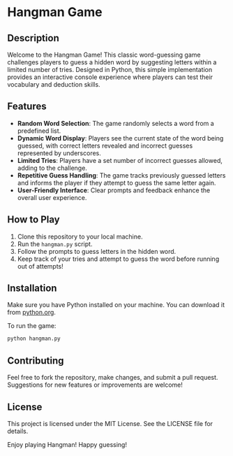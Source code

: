 # Hangman Game

## Description

Welcome to the Hangman Game! This classic word-guessing game challenges players to guess a hidden word by suggesting letters within a limited number of tries. Designed in Python, this simple implementation provides an interactive console experience where players can test their vocabulary and deduction skills.

## Features

- **Random Word Selection**: The game randomly selects a word from a predefined list.
- **Dynamic Word Display**: Players see the current state of the word being guessed, with correct letters revealed and incorrect guesses represented by underscores.
- **Limited Tries**: Players have a set number of incorrect guesses allowed, adding to the challenge.
- **Repetitive Guess Handling**: The game tracks previously guessed letters and informs the player if they attempt to guess the same letter again.
- **User-Friendly Interface**: Clear prompts and feedback enhance the overall user experience.

## How to Play

1. Clone this repository to your local machine.
2. Run the `hangman.py` script.
3. Follow the prompts to guess letters in the hidden word.
4. Keep track of your tries and attempt to guess the word before running out of attempts!

## Installation

Make sure you have Python installed on your machine. You can download it from [python.org](https://www.python.org/).

To run the game:

```bash
python hangman.py
```

## Contributing

Feel free to fork the repository, make changes, and submit a pull request. Suggestions for new features or improvements are welcome!

## License

This project is licensed under the MIT License. See the LICENSE file for details.

Enjoy playing Hangman! Happy guessing!
